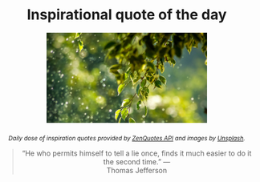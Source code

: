 
<div align="center">

# Inspirational quote of the day

<img src="./data/photo.jpeg" alt="Beautiful nature photo" width="320" height="180">

<sub><i>Daily dose of inspiration quotes provided by [ZenQuotes API](https://zenquotes.io/) and images by [Unsplash](https://unsplash.com/).</i></sub>


<blockquote>&ldquo;He who permits himself to tell a lie once, finds it much easier to do it the second time.&rdquo; &mdash; <footer>Thomas Jefferson</footer></blockquote>

</div>
